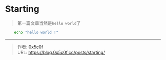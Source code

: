# Starting


> 第一篇文章当然是`hello world`了 
<!--more-->

```bash
    echo "hello world !"
```

---

> 作者: [0x5c0f](https://blog.0x5c0f.cc)  
> URL: https://blog.0x5c0f.cc/posts/starting/  

